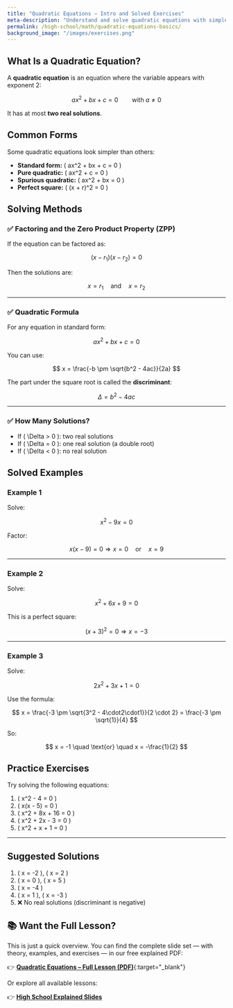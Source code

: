 ```yaml
---
title: "Quadratic Equations – Intro and Solved Exercises"
meta-description: "Understand and solve quadratic equations with simple explanations and worked examples. Ideal for high school students beginning algebra."
permalink: /high-school/math/quadratic-equations-basics/
background_image: "/images/exercises.png"
---
```


<div class="content-box">

## What Is a Quadratic Equation?

A **quadratic equation** is an equation where the variable appears with exponent 2:

$$
ax^2 + bx + c = 0 \qquad \text{with } a \neq 0
$$

It has at most **two real solutions**.

</div>

<div class="content-box">

## Common Forms

Some quadratic equations look simpler than others:

- **Standard form:** \( ax^2 + bx + c = 0 \)
- **Pure quadratic:** \( ax^2 + c = 0 \)
- **Spurious quadratic:** \( ax^2 + bx = 0 \)
- **Perfect square:** \( (x + r)^2 = 0 \)

</div>

<div class="content-box">

## Solving Methods

### ✅ Factoring and the Zero Product Property (ZPP)

If the equation can be factored as:

$$
(x - r_1)(x - r_2) = 0
$$

Then the solutions are:

$$
x = r_1 \quad \text{and} \quad x = r_2
$$

---

### ✅ Quadratic Formula

For any equation in standard form:

$$
ax^2 + bx + c = 0
$$

You can use:

$$
x = \frac{-b \pm \sqrt{b^2 - 4ac}}{2a}
$$

The part under the square root is called the **discriminant**:

$$
\Delta = b^2 - 4ac
$$

---

### ✅ How Many Solutions?

- If \( \Delta > 0 \): two real solutions  
- If \( \Delta = 0 \): one real solution (a double root)  
- If \( \Delta < 0 \): no real solution

</div>

<div class="content-box">

## Solved Examples

### Example 1

Solve:

$$
x^2 - 9x = 0
$$

Factor:

$$
x(x - 9) = 0 \Rightarrow x = 0 \quad \text{or} \quad x = 9
$$

---

### Example 2

Solve:

$$
x^2 + 6x + 9 = 0
$$

This is a perfect square:

$$
(x + 3)^2 = 0 \Rightarrow x = -3
$$

---

### Example 3

Solve:

$$
2x^2 + 3x + 1 = 0
$$

Use the formula:

$$
x = \frac{-3 \pm \sqrt{3^2 - 4\cdot2\cdot1}}{2 \cdot 2} =
\frac{-3 \pm \sqrt{1}}{4}
$$

So:

$$
x = -1 \quad \text{or} \quad x = -\frac{1}{2}
$$

</div>

<div class="content-box">

## Practice Exercises

Try solving the following equations:

1. \( x^2 - 4 = 0 \)  
2. \( x(x - 5) = 0 \)  
3. \( x^2 + 8x + 16 = 0 \)  
4. \( x^2 + 2x - 3 = 0 \)  
5. \( x^2 + x + 1 = 0 \)

---

## Suggested Solutions

1. \( x = -2 \), \( x = 2 \)  
2. \( x = 0 \), \( x = 5 \)  
3. \( x = -4 \)  
4. \( x = 1 \), \( x = -3 \)  
5. ❌ No real solutions (discriminant is negative)

</div>

<div class="content-box">

## 📚 Want the Full Lesson?

This is just a quick overview. You can find the complete slide set — with theory, examples, and exercises — in our free explained PDF:

👉 [**Quadratic Equations – Full Lesson (PDF)**](/materials/high-school/math/quadratic-equations.pdf){:target="_blank"}

Or explore all available lessons:

👉 [**High School Explained Slides**](/high-school/explained-slides/)

</div>
